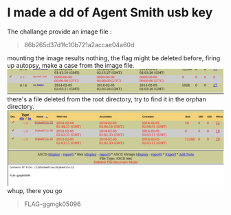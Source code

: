 # I made a dd of Agent Smith usb key

The challange provide an image file :

> 86b265d37d1fc10b721a2accae04a60d

mounting the image results nothing, the flag might be deleted before,
firing up autopsy, make a case from the image file.
![deleted](deleted.png)
there's a file deleted from the root directory, try to find it in the orphan directory.
![flag](flag.png)
whup, there you go
> FLAG-ggmgk05096